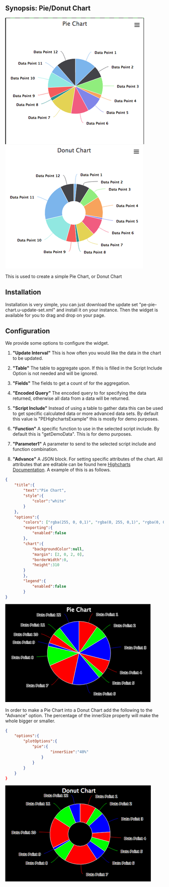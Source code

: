 ## Synopsis: Pie/Donut Chart

![](../../images/pe-pie-chart.png)
![](../../images/pe-highchart-donut.png)

This is used to create a simple Pie Chart, or Donut Chart

## Installation

Installation is very simple, you can just download the update set "pe-pie-chart.u-update-set.xml" and install it on your instance. Then the widget is available for you to drag and drop on your page.

## Configuration
We provide some options to configure the widget.

1. **"Update Interval"** This is how often you would like the data in the chart to be updated.

1. **"Table"** The table to aggregate upon. If this is filled in the Script Include Option is not needed and will be ignored.

1. **"Fields"** The fields to get a count of for the aggregation.

1. **"Encoded Query"** The encoded query to for specifying the data returned, otherwise all data from a data will be returned.

1. **"Script Include"** Instead of using a table to gather data this can be used to get specific calculated data or more advanced data sets. By default this value is "PEHighchartsExample" this is mostly for demo purposes.

1. **"Function"** A specific function to use in the selected script include. By default this is "getDemoData". This is for demo purposes.

1. **"Parameter1"** A parameter to send to the selected script include and function combination.

1. **"Advance"** A JSON block. For setting specific attributes of the chart. All attributes that are editable can be found here [Highcharts Documentation](http://api.highcharts.com/highcharts). A example of this is as follows.
```json
{
    "title":{
        "text":"Pie Chart",
        "style":{
            "color":"white"
        }
    },
    "options":{
        "colors": ["rgba(255, 0, 0,1)", "rgba(0, 255, 0,1)", "rgba(0, 0, 255,1)"],
        "exporting":{
            "enabled":false
        },
        "chart":{
            "backgroundColor":null,
            "margin": [2, 0, 2, 0],
            "borderWidth":0,
            "height":310
        }
		},
		"legend":{
			"enabled":false
		}
}
```
![alt text](../../images/pe-pie-chart-modified.png "Modified Version Using Advanced")

In order to make a Pie Chart into a Donut Chart add the following to the "Advance" option. The percentage of the innerSize property will make the whole bigger or smaller.
```json
{
    "options":{
		"plotOptions":{
			"pie":{
				    "innerSize":"40%"
			    }
		    }
	    }
    }
}
```
![alt text](../../images/pe-donut-chart-modified.png "Modified Version Using Advanced")